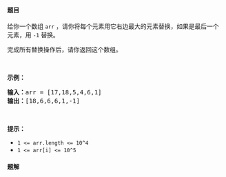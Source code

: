 #### 题目
<p>给你一个数组&nbsp;<code>arr</code>&nbsp;，请你将每个元素用它右边最大的元素替换，如果是最后一个元素，用&nbsp;<code>-1</code> 替换。</p>

<p>完成所有替换操作后，请你返回这个数组。</p>

<p>&nbsp;</p>

<p><strong>示例：</strong></p>

<pre>
<strong>输入：</strong>arr = [17,18,5,4,6,1]
<strong>输出：</strong>[18,6,6,6,1,-1]
</pre>

<p>&nbsp;</p>

<p><strong>提示：</strong></p>

<ul>
	<li><code>1 &lt;= arr.length &lt;= 10^4</code></li>
	<li><code>1 &lt;= arr[i] &lt;= 10^5</code></li>
</ul>


 #### 题解